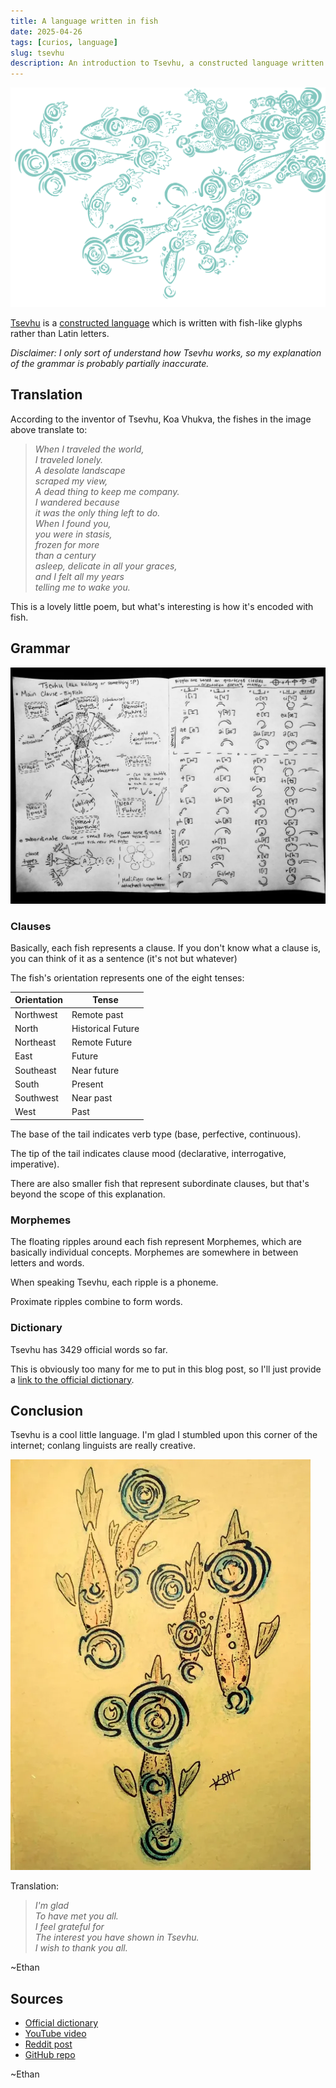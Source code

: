 ```yaml
---
title: A language written in fish
date: 2025-04-26
tags: [curios, language]
slug: tsevhu
description: An introduction to Tsevhu, a constructed language written with fish symbols, and its unique grammar.
---
```


![A poem written in Tsevhu](/images/tsevhu_poem.svg)

[Tsevhu](https://conlang.fandom.com/wiki/Tsevhu) is a [constructed language](https://en.wikipedia.org/wiki/Constructed_language) which is written with fish-like glyphs rather than Latin letters.

*Disclaimer: I only sort of understand how Tsevhu works, so my explanation of the grammar is probably partially inaccurate.*

## Translation

According to the inventor of Tsevhu, Koa Vhukva, the fishes in the image above translate to:

> *When I traveled the world,*  
> *I traveled lonely.*  
> *A desolate landscape*  
> *scraped my view,*  
> *A dead thing to keep me company.*  
> *I wandered because*  
> *it was the only thing left to do.*  
> *When I found you,*  
> *you were in stasis,*  
> *frozen for more*  
> *than a century*  
> *asleep, delicate in all your graces,*  
> *and I felt all my years*  
> *telling me to wake you.*  

This is a lovely little poem, but what's interesting is how it's encoded with fish.

## Grammar

![A Tsevhu grammar chart](/images/tsevhu_grammar.webp)

### Clauses

Basically, each fish represents a clause. If you don't know what a clause is, you can think of it as a sentence (it's not but whatever)

The fish's orientation represents one of the eight tenses:

| Orientation  | Tense            |
|--------------|-----------------|
| Northwest    | Remote past      |
| North        | Historical Future|
| Northeast    | Remote Future    |
| East         | Future           |
| Southeast    | Near future      |
| South        | Present          |
| Southwest    | Near past        |
| West         | Past             |

The base of the tail indicates verb type (base, perfective, continuous).

The tip of the tail indicates clause mood (declarative, interrogative, imperative).

There are also smaller fish that represent subordinate clauses, but that's beyond the scope of this explanation.

### Morphemes

The floating ripples around each fish represent Morphemes, which are basically individual concepts. Morphemes are somewhere in between letters and words.

When speaking Tsevhu, each ripple is a phoneme.

Proximate ripples combine to form words.

### Dictionary

Tsevhu has 3429 official words so far.

This is obviously too many for me to put in this blog post, so I'll just provide a [link to the official dictionary](https://docs.google.com/spreadsheets/d/1Z3GgLvUsjAupx9l_Zo0lBfozFwRk_K_gE6kCBJmuU3Y).

## Conclusion

Tsevhu is a cool little language. I'm glad I stumbled upon this corner of the internet; conlang linguists are really creative.

![A Tsevhu poem written on parchment that translates to a thank you poem](/images/tsevhu_thanks.webp)

Translation:

> *I'm glad*  
> *To have met you all.*  
> *I feel grateful for*  
> *The interest you have shown in Tsevhu.*  
> *I wish to thank you all.*  

~Ethan

## Sources

- [Official dictionary](https://docs.google.com/spreadsheets/d/1Z3GgLvUsjAupx9l_Zo0lBfozFwRk_K_gE6kCBJmuU3Y/edit)
- [YouTube video](https://www.youtube.com/watch?v=bZJa-C3lsjg)
- [Reddit post](https://www.reddit.com/r/conlangs/comments/gxgy6i/tsevhu_key_activity/)
- [GitHub repo](https://github.com/GammaGames/koilang)

~Ethan
